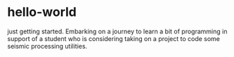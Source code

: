 # hello-world
just getting started.
 Embarking on a journey to learn a bit of programming in support of a student who is considering taking on a project to code some seismic processing utilities.
